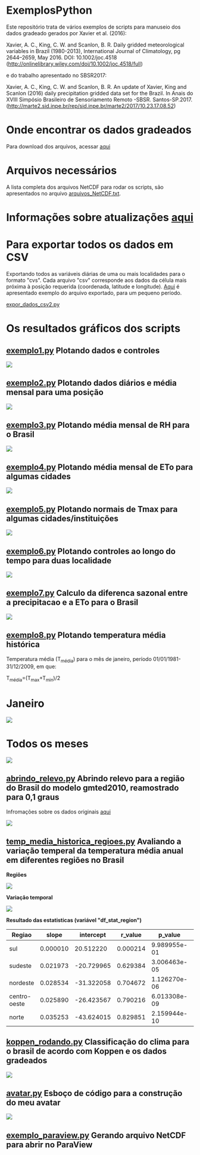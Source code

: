 # ExemplosPython
Este repositório trata de vários exemplos de scripts para manuseio dos dados gradeado gerados por Xavier et al. (2016):

Xavier, A. C., King, C. W. and Scanlon, B. R. Daily gridded meteorological variables in Brazil (1980-2013), International Journal of Climatology, pg 2644–2659, May 2016. DOI: 10.1002/joc.4518 (http://onlinelibrary.wiley.com/doi/10.1002/joc.4518/full)

e do trabalho apresentado no SBSR2017:

Xavier, A. C., King, C. W. and Scanlon, B. R. An update of Xavier, King and Scanlon (2016) daily precipitation gridded data set for the Brazil. In Anais do XVIII Simpósio Brasileiro de Sensoriamento Remoto -SBSR. Santos-SP.2017. (http://marte2.sid.inpe.br/rep/sid.inpe.br/marte2/2017/10.23.17.08.52)

# Onde encontrar os dados gradeados

Para download dos arquivos, acessar [aqui](https://www.dropbox.com/sh/awb2ghit03kf39c/AAD69uHiLxVN6IoAwIyXLQ3Pa?dl=0)

# Arquivos necessários
A lista completa dos arquivos NetCDF para rodar os scripts, são apresentados no arquivo [arquivos_NetCDF.txt](https://github.com/AlexandreCandidoXavier/ExemplosPython/blob/master/arquivos_NetCDF.txt).

# Informações sobre atualizações [aqui](https://sites.google.com/site/alexandrecandidoxavierufes/dados-meteorologicos-do-brasil)

# Para exportar todos os dados em CSV

Exportando todos as variáveis diárias de uma ou mais localidades para o formato "cvs". Cada arquivo "csv" corresponde aos dados da célula mais próxima à posição requerida (coordenada, latitude e longitude). [Aqui](https://github.com/AlexandreCandidoXavier/ExemplosPython/blob/master/lat-21.0_lon-44.1.csv) é apresentado exemplo do arquivo exportado, para um pequeno período.

[expor_dados_csv2.py](https://github.com/AlexandreCandidoXavier/ExemplosPython/blob/master/expor_dados_csv2.py)

# Os resultados gráficos dos scripts

## [exemplo1.py](https://github.com/AlexandreCandidoXavier/ExemplosPython/blob/master/exemplo1.py) Plotando dados e controles

![](https://github.com/AlexandreCandidoXavier/ExemplosPython/blob/master/figuras/Figure_1.png)

## [exemplo2.py](https://github.com/AlexandreCandidoXavier/ExemplosPython/blob/master/exemplo2.py) Plotando dados diários e média mensal para uma posição

![](https://github.com/AlexandreCandidoXavier/ExemplosPython/blob/master/figuras/Figure_2.png)


## [exemplo3.py](https://github.com/AlexandreCandidoXavier/ExemplosPython/blob/master/exemplo3.py) Plotando média mensal de RH para o Brasil

![](https://github.com/AlexandreCandidoXavier/ExemplosPython/blob/master/figuras/Figure_3.png)

## [exemplo4.py](https://github.com/AlexandreCandidoXavier/ExemplosPython/blob/master/exemplo4.py) Plotando média mensal de ETo para algumas cidades

![](https://github.com/AlexandreCandidoXavier/ExemplosPython/blob/master/figuras/Figure_4.png)

## [exemplo5.py](https://github.com/AlexandreCandidoXavier/ExemplosPython/blob/master/exemplo5.py) Plotando normais de Tmax para algumas  cidades/instituições

![](https://github.com/AlexandreCandidoXavier/ExemplosPython/blob/master/figuras/Figure_5.png)

## [exemplo6.py](https://github.com/AlexandreCandidoXavier/ExemplosPython/blob/master/exemplo6.py) Plotando controles ao longo do tempo para duas localidade

![](https://github.com/AlexandreCandidoXavier/ExemplosPython/blob/master/figuras/Figure_6.png)


## [exemplo7.py](https://github.com/AlexandreCandidoXavier/ExemplosPython/blob/master/exemplo7.py) Calculo da diferenca sazonal entre a precipitacao e a ETo para o Brasil 

![](https://github.com/AlexandreCandidoXavier/ExemplosPython/blob/master/figuras/Figure_7.png)


## [exemplo8.py](https://github.com/AlexandreCandidoXavier/ExemplosPython/blob/master/exemplo8.py) Plotando temperatura média histórica

Temperatura média (T<sub>média</sub>) para o mês de janeiro, período 01/01/1981-31/12/2009, em que:

T<sub>média</sub>=(T<sub>max</sub>+T<sub>min</sub>)/2

# Janeiro

![](https://github.com/AlexandreCandidoXavier/ExemplosPython/blob/master/figuras/Figure_8.png)


# Todos os meses
![](https://github.com/AlexandreCandidoXavier/ExemplosPython/blob/master/figuras/Figure_8_2.png)


## [abrindo_relevo.py](https://github.com/AlexandreCandidoXavier/ExemplosPython/blob/master/abrindo_relevo.py) Abrindo relevo para a região do Brasil do modelo gmted2010, reamostrado para 0,1 graus

Infromações sobre os dados originais [aqui](https://pubs.usgs.gov/of/2011/1073/pdf/of2011-1073.pdf)

![](https://github.com/AlexandreCandidoXavier/ExemplosPython/blob/master/figuras/gmted2010_reamostrado.png)

## [temp_media_historica_regioes.py](https://github.com/AlexandreCandidoXavier/ExemplosPython/blob/master/temp_media_historica_regioes.py) Avaliando a variação temperal da temperatura média anual em diferentes regiões no Brasil 

**Regiões**

![](https://github.com/AlexandreCandidoXavier/ExemplosPython/blob/master/figuras/regioes.png)

**Variação temporal**

![](https://github.com/AlexandreCandidoXavier/ExemplosPython/blob/master/figuras/tmean_temporal_regioes.png)


**Resultado das estatisticas (variável "df_stat_region")**

| Regiao        |   slope  | intercept   | r_value   |     p_value |   std_err |
| ------------- | -------- | ----------- | --------- | ----------- | --------- |
| sul           | 0.000010 |  20.512220  | 0.000214  | 9.989955e-01|  0.007881 |
| sudeste       | 0.021973 | -20.729965  | 0.629384  | 3.006463e-05|  0.004586 |
| nordeste      | 0.028534 | -31.322058  | 0.704672  | 1.126270e-06|  0.004856 |
| centro-oeste  | 0.025890 | -26.423567  | 0.790216  | 6.013308e-09|  0.003394 |
| norte         | 0.035253 | -43.624015  | 0.829851  | 2.159944e-10|  0.004007 |


## [koppen_rodando.py](https://github.com/AlexandreCandidoXavier/ExemplosPython/blob/master/koppen_rodando.py) Classificação do clima para o brasil de acordo com Koppen e os dados gradeados

![](https://github.com/AlexandreCandidoXavier/ExemplosPython/blob/master/figuras/koppen_brasil.png)

## [avatar.py](https://github.com/AlexandreCandidoXavier/ExemplosPython/blob/master/avatar.py) Esboço de código para a construção do meu avatar
![](https://github.com/AlexandreCandidoXavier/ExemplosPython/blob/master/figuras/avatar.png)

## [exemplo_paraview.py]() Gerando arquivo NetCDF para abrir no ParaView
